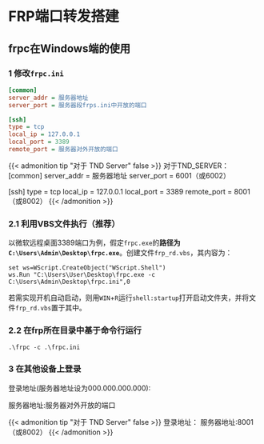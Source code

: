 # FRP端口转发搭建


## frpc在Windows端的使用

### 1 修改`frpc.ini`

```ini
[common]
server_addr = 服务器地址
server_port = 服务器段frps.ini中开放的端口

[ssh]
type = tcp
local_ip = 127.0.0.1
local_port = 3389
remote_port = 服务器对外开放的端口
```

{{< admonition tip "对于 TND Server" false >}}
对于TND_SERVER：
[common]
server_addr = 服务器地址
server_port = 6001（或6002）

[ssh]
type = tcp
local_ip = 127.0.0.1
local_port = 3389
remote_port = 8001（或8002）
{{< /admonition >}}


### 2.1 利用VBS文件执行（推荐）

以微软远程桌面3389端口为例，假定`frpc.exe`的**路径为`C:\Users\Admin\Desktop\frpc.exe`**。创建文件`frp_rd.vbs`，其内容为：

```vbscript
set ws=WScript.CreateObject("WScript.Shell")
ws.Run "C:\Users\User\Desktop\frpc.exe -c C:\Users\Admin\Desktop\frpc.ini",0
```

若需实现开机自动启动，则用`WIN`+`R`运行`shell:startup`打开启动文件夹，并将文件`frp_rd.vbs`置于其中。

### 2.2 在frp所在目录中基于命令行运行

```Windows命令行
.\frpc -c .\frpc.ini
```

### 3 在其他设备上登录

登录地址(服务器地址设为000.000.000.000):

服务器地址:服务器对外开放的端口

{{< admonition tip "对于 TND Server" false >}}
登录地址：
服务器地址:8001（或8002）
{{< /admonition >}}


